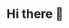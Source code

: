 ### <h1> Hi there 👋</h1>

<!--
**phucvjp/phucvjp** is a ✨ _special_ ✨ repository because its `README.md` (this file) appears on your GitHub profile.

Here are some ideas to get you started:

- 🔭 I’m currently working on ...
- 🌱 I’m currently learning ...
- 👯 I’m looking to collaborate on ...
- 🤔 I’m looking for help with ...
- 💬 Ask me about ...
- 📫 How to reach me: phucvxse180225@fpt.edu.vn
- 😄 Pronouns: ...
- ⚡ Fun fact: ...
-->
